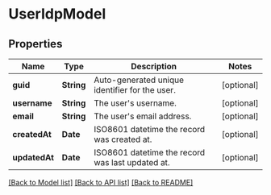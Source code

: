 # UserIdpModel

## Properties
Name | Type | Description | Notes
------------ | ------------- | ------------- | -------------
**guid** | **String** | Auto-generated unique identifier for the user. | [optional] 
**username** | **String** | The user&#39;s username. | [optional] 
**email** | **String** | The user&#39;s email address. | [optional] 
**createdAt** | **Date** | ISO8601 datetime the record was created at. | [optional] 
**updatedAt** | **Date** | ISO8601 datetime the record was last updated at. | [optional] 

[[Back to Model list]](../README.md#documentation-for-models) [[Back to API list]](../README.md#documentation-for-api-endpoints) [[Back to README]](../README.md)


